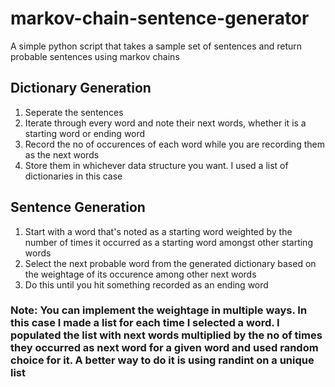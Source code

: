 # markov-chain-sentence-generator
A simple python script that takes a sample set of sentences and return probable sentences using markov chains

## Dictionary Generation
  1. Seperate the sentences
  2. Iterate through every word and note their next words, whether it is a starting word or ending word
  3. Record the no of occurences of each word while you are recording them as the next words
  4. Store them in whichever data structure you want. I used a list of dictionaries in this case
 
## Sentence Generation
  1. Start with a word that's noted as a starting word weighted by the number of times it occurred as a starting word amongst other starting words
  2. Select the next probable word from the generated dictionary based on the weightage of its occurence among other next words
  3. Do this until you hit something recorded as an ending word
  
  ### Note: You can implement the weightage in multiple ways. In this case I made a list for each time I selected a word. I populated the list with next words multiplied by the no of times they occurred as next word for a given word and used random choice for it. A better way to do it is using randint on a unique list
